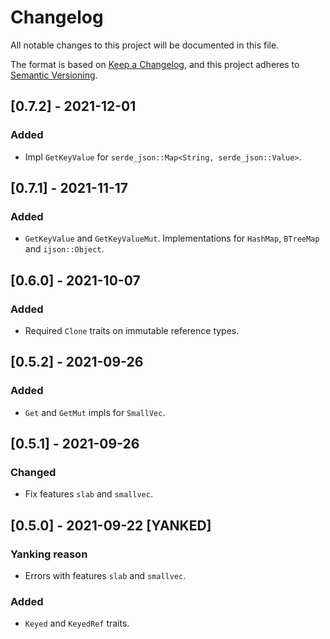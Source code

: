 # Changelog

All notable changes to this project will be documented in this file.

The format is based on [Keep a Changelog](https://keepachangelog.com/en/1.0.0/),
and this project adheres to [Semantic Versioning](https://semver.org/spec/v2.0.0.html).

## [0.7.2] - 2021-12-01
### Added
- Impl `GetKeyValue` for `serde_json::Map<String, serde_json::Value>`.

## [0.7.1] - 2021-11-17
### Added 
- `GetKeyValue` and `GetKeyValueMut`.
  Implementations for `HashMap`, `BTreeMap` and `ijson::Object`.

## [0.6.0] - 2021-10-07
### Added 
- Required `Clone` traits on immutable reference types.

## [0.5.2] - 2021-09-26
### Added
- `Get` and `GetMut` impls for `SmallVec`.

## [0.5.1] - 2021-09-26
### Changed
- Fix features `slab` and `smallvec`.

## [0.5.0] - 2021-09-22 [YANKED]
### Yanking reason
- Errors with features `slab` and `smallvec`.

### Added 
- `Keyed` and `KeyedRef` traits.